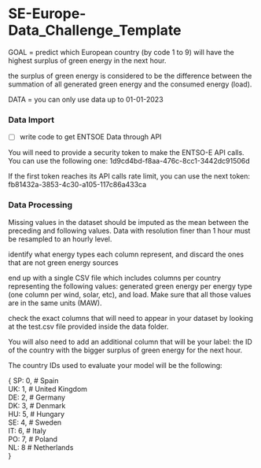 # SE-Europe-Data_Challenge_Template

GOAL = predict which European country (by code 1 to 9) will have the highest surplus of green energy in the next hour.

the surplus of green energy is considered to be the difference between the summation of all generated green energy and the consumed energy (load).

DATA = you can only use data up to 01-01-2023

### Data Import

- [ ] write code to get ENTSOE Data through API

You will need to provide a security token to make the ENTSO-E API calls. You can use the following one:
1d9cd4bd-f8aa-476c-8cc1-3442dc91506d

If the first token reaches its API calls rate limit, you can use the next token:
fb81432a-3853-4c30-a105-117c86a433ca

### Data Processing

Missing values in the dataset should be imputed as the mean between the preceding and following values. Data with resolution finer than 1 hour must be resampled to an hourly level.

identify what energy types each column represent, and discard the ones that are not green energy sources

end up with a single CSV file which includes columns per country representing the following values: generated green energy per energy type (one column per wind, solar, etc), and load. Make sure that all those values are in the same units (MAW).

check the exact columns that will need to appear in your dataset by looking at the test.csv file provided inside the data folder.

You will also need to add an additional column that will be your label: the ID of the country with the bigger surplus of green energy for the next hour.

The country IDs used to evaluate your model will be the following:

{
SP: 0, # Spain  
UK: 1, # United Kingdom  
DE: 2, # Germany  
DK: 3, # Denmark  
HU: 5, # Hungary  
SE: 4, # Sweden  
IT: 6, # Italy  
PO: 7, # Poland  
NL: 8  # Netherlands  
}
